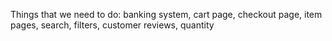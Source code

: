 Things that we need to do:
banking system, 
cart page, 
checkout page, 
item pages, 
search, 
filters, 
customer reviews, 
quantity
